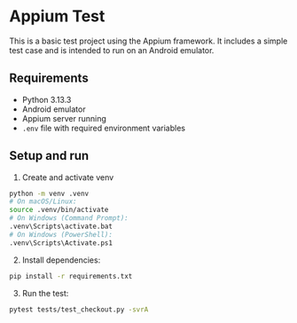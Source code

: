 # Appium Test

This is a basic test project using the Appium framework. It includes a simple test case and is intended to run on an Android emulator.

## Requirements

- Python 3.13.3
- Android emulator  
- Appium server running  
- `.env` file with required environment variables

## Setup and run

1. Create and activate venv

```bash
python -m venv .venv
# On macOS/Linux:
source .venv/bin/activate
# On Windows (Command Prompt):
.venv\Scripts\activate.bat
# On Windows (PowerShell):
.venv\Scripts\Activate.ps1
```

2. Install dependencies:

```bash
pip install -r requirements.txt
```

3. Run the test:

```bash
pytest tests/test_checkout.py -svrA
```
